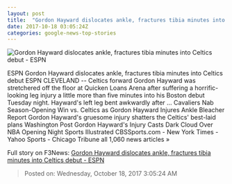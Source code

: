 ```yaml
---
layout: post
title:  "Gordon Hayward dislocates ankle, fractures tibia minutes into Celtics debut - ESPN"
date: 2017-10-18 03:05:24Z
categories: google-news-top-stories
---
```


![Gordon Hayward dislocates ankle, fractures tibia minutes into Celtics debut - ESPN](http://a4.espncdn.com/combiner/i?img=%2Fphoto%2F2017%2F1017%2Fr275441_1296x729_16%2D9.jpg)

ESPN Gordon Hayward dislocates ankle, fractures tibia minutes into Celtics debut ESPN CLEVELAND -- Celtics forward Gordon Hayward was stretchered off the floor at Quicken Loans Arena after suffering a horrific-looking leg injury a little more than five minutes into his Boston debut Tuesday night. Hayward's left leg bent awkwardly after ... Cavaliers Nab Season-Opening Win vs. Celtics as Gordon Hayward Injures Ankle Bleacher Report Gordon Hayward's gruesome injury shatters the Celtics' best-laid plans Washington Post Gordon Hayward's Injury Casts Dark Cloud Over NBA Opening Night Sports Illustrated CBSSports.com - New York Times - Yahoo Sports - Chicago Tribune all 1,060 news articles »


Full story on F3News: [Gordon Hayward dislocates ankle, fractures tibia minutes into Celtics debut - ESPN](http://www.f3nws.com/n/r4MGHF)

> Posted on: Wednesday, October 18, 2017 3:05:24 AM
